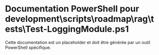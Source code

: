 # Documentation PowerShell pour development\scripts\roadmap\rag\tests\Test-LoggingModule.ps1

Cette documentation est un placeholder et doit être générée par un outil PowerShell spécifique.
